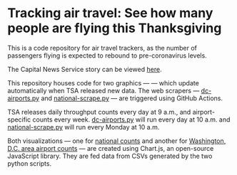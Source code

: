 # Tracking air travel: See how many people are flying this Thanksgiving

This is a code repository for air travel trackers, as the number of passengers flying is expected to rebound to pre-coronavirus levels.

The Capital News Service story can be viewed [here](https://cnsmaryland.org/2021/11/18/tracking-air-travel-see-how-many-people-are-flying-this-thanksgiving/).

This repository houses code for two graphics — — which update automatically when TSA released new data. The web scrapers — [dc-airports.py](/dc-airports.py) and [national-scrape.py](/national-scrape.py) — are triggered using GitHub Actions.

TSA releases daily throughput counts every day at 9 a.m., and airport-specific counts every week. [dc-airports.py](/dc-airports.py) will run every day at 10 a.m. and [national-scrape.py](/national-scrape.py) will run every Monday at 10 a.m.

Both visualizations — one for [national counts](https://aadittambe.github.io/thanksgiving-travel/national-viz) and another for [Washington, D.C. area airport counts](https://aadittambe.github.io/thanksgiving-travel/dc-viz) — are created using Chart.js, an open-source JavaScript library. They are fed data from CSVs generated by the two python scripts.
